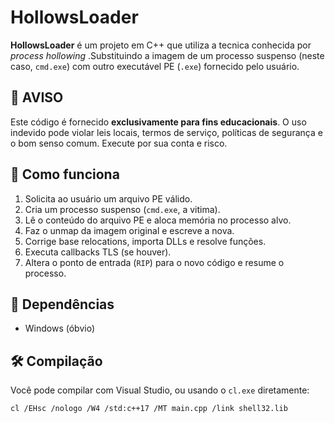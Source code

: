 # HollowsLoader

**HollowsLoader** é um projeto em C++ que utiliza a tecnica conhecida por *process hollowing* .Substituindo a imagem de um processo suspenso (neste caso, `cmd.exe`) com outro executável PE (`.exe`) fornecido pelo usuário.

## 🚨 AVISO

Este código é fornecido **exclusivamente para fins educacionais**. O uso indevido pode violar leis locais, termos de serviço, políticas de segurança e o bom senso comum. Execute por sua conta e risco.

## 🧠 Como funciona

1. Solicita ao usuário um arquivo PE válido.
2. Cria um processo suspenso (`cmd.exe`, a vitima).
3. Lê o conteúdo do arquivo PE e aloca memória no processo alvo.
4. Faz o unmap da imagem original e escreve a nova.
5. Corrige base relocations, importa DLLs e resolve funções.
6. Executa callbacks TLS (se houver).
7. Altera o ponto de entrada (`RIP`) para o novo código e resume o processo.

## 🧱 Dependências

- Windows (óbvio)

## 🛠 Compilação

Você pode compilar com Visual Studio, ou usando o `cl.exe` diretamente:

```bash
cl /EHsc /nologo /W4 /std:c++17 /MT main.cpp /link shell32.lib
